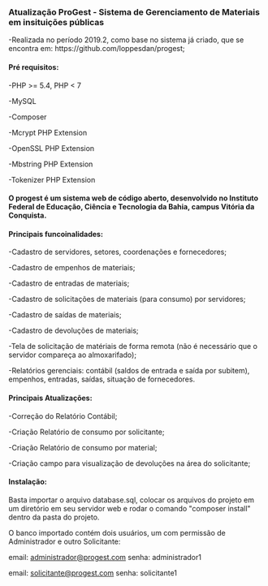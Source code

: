 <h3>Atualização ProGest - Sistema de Gerenciamento de Materiais em insituições públicas</h3>
-Realizada no período 2019.2, como base no sistema já criado, que se encontra em: https://github.com/loppesdan/progest;
<h4>Pré requisitos:</h4>

-PHP >= 5.4, PHP < 7

-MySQL

-Composer

-Mcrypt PHP Extension

-OpenSSL PHP Extension

-Mbstring PHP Extension

-Tokenizer PHP Extension

<h4>O progest é um sistema web de código aberto, desenvolvido no Instituto Federal de Educação, Ciência e Tecnologia da Bahia, campus Vitória da Conquista.</h4>

<h4>Principais funcoinalidades:</h4>
-Cadastro de servidores, setores, coordenações e fornecedores;

-Cadastro de empenhos de materiais;

-Cadastro de entradas de materiais;

-Cadastro de solicitações de materiais (para consumo) por servidores;

-Cadastro de saídas de materiais;

-Cadastro de devoluções de materiais;

-Tela de solicitação de matériais de forma remota (não é necessário que o servidor compareça ao almoxarifado);

-Relatórios gerenciais: contábil (saldos de entrada e saída por subitem), empenhos, entradas, saídas, situação de fornecedores.

<h4>Principais Atualizações:</h4>
-Correção do Relatório Contábil;

-Criação Relatório de consumo por solicitante;

-Criação Relatório de consumo por material;

-Criação campo para visualização de devoluções na área do solicitante;

<h4>Instalação:</h4>
Basta importar o arquivo database.sql, colocar os arquivos do projeto em um diretório em seu servidor web e rodar o comando "composer install" dentro da pasta do projeto.

O banco importado contém dois usuários, um com permissão de Administrador e outro Solicitante:

email: administrador@progest.com senha: administrador1

email: solicitante@progest.com senha: solicitante1
